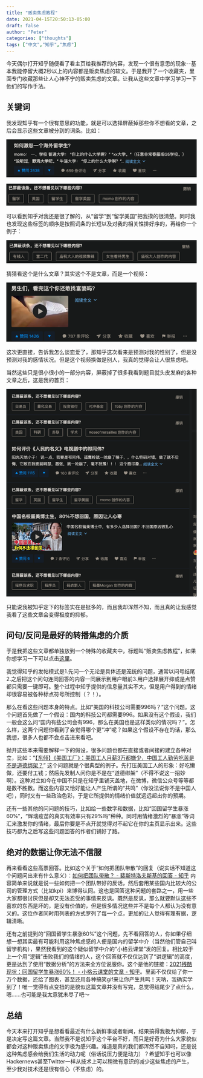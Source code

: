 ```yaml
---
title: "贩卖焦虑教程"
date: 2021-04-15T20:50:13-05:00
draft: false
author: "Peter"
categories: ["thoughts"]
tags: ["中文","知乎","焦虑"]
---
```


今天偶尔打开知乎随便看了看主页给我推荐的内容，发现一个很有意思的现象--基本我能停留大概2秒以上的内容都是贩卖焦虑的软文。于是我开了一个收藏夹，里面专门收藏那些让人心神不宁的贩卖焦虑的文章。让我从这些文章中学习学习一下他们的写作手法。

## 关键词

我发现知乎有一个很有意思的功能，就是可以选择屏蔽掉那些你不想看的文章，之后会显示这些文章被分到的词条。比如：

![Screen Shot 2021-04-15 at 8.54.49 PM](resources/2.png "这篇文章的标题和预览差不多就能知道是那种让你能产生所谓的共鸣的焦虑，全文链接：https://www.zhihu.com/question/342995824/answer/1789490434")

![Screen Shot 2021-04-15 at 8.53.51 PM](resources/1.png "这是我屏蔽之后显示的词条")

可以看到知乎对我还是很了解的，从“留学”到“留学美国”把我摸的很清楚。同时我也发现这些标签的顺序是按照词条的长短以及对我的相关性排好序的，再给你一个例子：

![Screen Shot 2021-04-15 at 8.59.52 PM](resources/3.png "我并不是有钱人，但是我想当啊！")

猜猜看这个是什么文章？其实这个不是文章，而是一个视频：

![](resources/4.png "视频的预览是个很能抓住眼球的图片")

这次更直接，告诉我怎么谈恋爱了，那知乎这次看来是预测对我的性别了，但是没预测对我的感情状况。但是这个视频换做是别人，我真的觉得会让人很焦虑吧。

当然这些只是很小很小的一部分内容，屏蔽掉了很多我看到题目就头皮发麻的各种文章之后，这是我的首页：

![](resources/5.png "最近在看学习高频交易，所以看到了股票的内容")

只能说我被知乎定下的标签实在是挺多的，而且我却浑然不知，而且真的让我感觉我看了这些文章会变得极度的抑郁。



## 问句/反问是最好的转播焦虑的介质

于是我把这些文章都单独放到一个特殊的收藏夹中，标题叫“贩卖焦虑教程”，如果你想学习一下可以点击[这里](https://www.zhihu.com/collection/661608336)。 

我觉得知乎的发帖模式是1.先问一个无论是具体还是笼统的问题，通常以问号结尾2.之后把这个问句连同回答的内容一同展示到用户眼前3.用户选择展开抑或是点赞都只需要一键即可。整个过程中知乎提供的信息量其实不大，但是用户得到的情绪却很容易被各种标点符号所控制（？！）。

那么在看这些问题本身的特点。比如“美国的科技公司需要996吗？”这个问题。这个问题首先做了一个假设：国内的科技公司都需要996。如果没有这个假设，我们一般会这么问“国内有些公司会有996，那么在美国也是这样类似的情况吗？”。怎么样，这两个问题你看到了会觉得哪个更“冲”呢？如果这个假设不存在的话，那么我想，很多人也都不会点击进来看吧。

抛开这些本来需要解释一下的假设，很多问题也都在直接或者间接的建立各种对立，比如：“[【东倾】《美国工厂》：美国工人月薪3万都嫌少，中国工人勤劳吃苦是不是道德绑架？](https://www.zhihu.com/zvideo/1361755984860364800)” 这个问题就是个很典型的例子。先打压美国工人的形象：好吃懒做，还要付工钱；然后先发制人问你是不是在“道德绑架”（不得不说这一招妙啊）。这种对立如今在中国不只是在知乎里铺天盖地，在微博，微信公众号等等都是数不胜数。而这些内容又恰好能让人产生所谓的“共鸣”（你没法说你不是中国人吧），同时又有一些政治色彩，于是它所提供的情绪价值就远远超出你的预期。

还有一些其他的问问题的技巧，比如给一些数字和数据，比如“回国留学生暴涨60%”，“辉瑞疫苗的真实有效率只有29%吗”种种。同时用情绪激烈的“暴涨”等词汇来激发你的情绪，最后你要是不点开就觉得对不起它在你的主页显示出来。这些技巧都为之后写这些问题回答的作者们铺好了路。



## 绝对的数据让你无法不信服

再来看看这些高票回答。比如这个关于“如何把团队带散”的回复（说实话不知道这个问题问出来有什么意义）：[如何把团队带散？ - 裴斯特洛夫斯基的回答 - 知乎](https://www.zhihu.com/question/442522186/answer/1820502736) 内容简单来说就是说一些如何把一个团队带好的反话，然后套用某些国内比较大的公司的管理方式（比如kpi）来博得认同。这也是回答这种问题的套路之一，用一些大家都很讨厌但是却又无法忍受的事情来反讽。既然是反讽，那么就要默认这些不喜欢的东西是坏的，是没有价值的，但是很多情况这些并不是每个人都认为没有意义的。这位作者同时用列表的方式罗列了每一个点，更加的让人觉得有理有据，逻辑清晰。

还有之前提到的“回国留学生暴涨60%”这个问题，先不看回答的人，你如果仔细想一想其实最有可能利用这种焦虑感的人便是国内的留学中介（当然他们管自己叫留学机构），果然我看到的这个疑似留学中介的“小格云课堂”发的回复。相比较于上一个用“逻辑”击败我们的情绪的人，这个回答就不仅仅达到了“讲逻辑”的高度，更是达到了使用“数据分析”的方法来全方位说服你。这个是他的链接：[2021残酷现状：回国留学生暴涨60%！ - 小格云课堂的文章 - 知乎](https://zhuanlan.zhihu.com/p/365087932)。里面不仅仅给了你一万个数据，还给了图表，甚至还用各种搞笑gif来让你产生共鸣！天呐，我确实学到了！唯一觉得有点变扭的是貌似这篇文章并没有写完，总觉得结尾少了点什么，嗯……也可能是我太意犹未尽了吧～



## 总结

今天本来打开知乎是想看看最近有什么新鲜事或者新闻，结果搞得我极为抑郁，于是决定写这篇文章。当然我不是说知乎这个平台不好，而只是好奇为什么大家貌似都会对这种贩卖焦虑的文字极为感兴趣。难道是真的我们都浑然不自知吗，还是说这种焦虑感会给我们生活的动力呢（俗话说压力便是动力）？希望知乎也可以像Hackernews甚至Twitter一样从技术上可以稍微有意识的减少这些焦虑的产生，至少我对技术还是很有信心（不焦虑）的。

